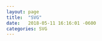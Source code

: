 ```yaml
---
layout: page
title:  "SVG"
date:   2018-05-11 16:16:01 -0600
categories: SVG
---
```

<style>
  .monster {
    width: 190px;
    height: 240px;
    background: url('bluemansprite.png') left center;
    animation: play 0.8s steps(10) infinite;
  }
  @keyframes play {
   100% { background-position: -1900px; }
}
<style>

<div class="monster">
</div>
